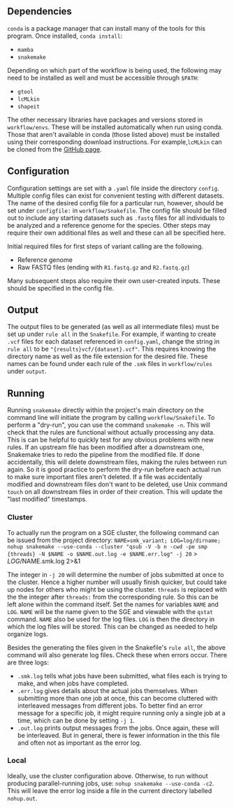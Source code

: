 ## Dependencies

`conda` is a package manager that can install many of the tools for this program.
Once installed, `conda install`:
* `mamba`
* `snakemake`

Depending on which part of the workflow is being used, the following may need to be installed as well and must be accessible through `$PATH`:
* `gtool`
* `lcMLkin`
* `shapeit`

The other necessary libraries have packages and versions stored in `workflow/envs`. These will be installed automatically when run using conda.
Those that aren't available in conda (those listed above) must be installed using their corresponding download instructions. For example,`lcMLkin` can be cloned from the [GitHub page](https://github.com/COMBINE-lab/maximum-likelihood-relatedness-estimation). 


## Configuration

Configuration settings are set with a `.yaml` file inside the directory `config`. Multiple config files can exist for convenient testing with different datasets. The name of the desired config file for a particular run, however, should be set under `configfile:` in `workflow/Snakefile`. The config file should be filled out to include any starting datasets such as `.fastq` files for all individuals to be analyzed and a reference genome for the species. Other steps may require their own additional files as well and these can all be specified here. 

Initial required files for first steps of variant calling are the following.
* Reference genome
* Raw FASTQ files (ending with `R1.fastq.gz` and `R2.fastq.gz`)

Many subsequent steps also require their own user-created inputs. These should be specified in the config file.


## Output

The output files to be generated (as well as all intermediate files) must be set up under `rule all` in the `Snakefile`. For example, if wanting to create `.vcf` files for each dataset referenced in `config.yaml`, change the string in `rule all` to be `"{results}vcf/{dataset}.vcf"`. This requires knowing the directory name as well as the file extension for the desired file. These names can be found under each rule of the `.smk` files in `workflow/rules` under `output`.


## Running

Running `snakemake` directly within the project's main directory on the command line will initiate the program by calling `workflow/Snakefile`. To perform a "dry-run", you can use the command `snakemake -n`. This will check that the rules are functional without actually processing any data. This is can be helpful to quickly test for any obvious problems with new rules. If an upstream file has been modified after a downstream one, Snakemake tries to redo the pipeline from the modified file. If done accidentally, this will delete downstream files, making the rules between run again. So it is good practice to perform the dry-run before each actual run to make sure important files aren't deleted. If a file was accidentally modified and downstream files don't want to be deleted, use Unix command `touch` on all downstream files in order of their creation. This will update the "last modified" timestamps.


### Cluster

To actually run the program on a SGE cluster, the following command can be issued from the project directory:
`NAME=smk_variant; LOG=log/dirname; nohup snakemake --use-conda --cluster "qsub -V -b n -cwd -pe smp {threads} -N $NAME -o $NAME.out.log -e $NAME.err.log" -j 20` > $LOG/$NAME.smk.log 2>&1

The integer in `-j 20` will determine the number of jobs submitted at once to the cluster. Hence a higher number will usually finish quicker, but could take up nodes for others who might be using the cluster. `threads` is replaced with the the integer after `threads:` from the corresponding rule. So this can be left alone within the command itself. Set the names for variables `NAME` and `LOG`. `NAME` will be the name given to the SGE and viewable with the `qstat` command. `NAME` also be used for the log files. `LOG` is then the directory in which the log files will be stored. This can be changed as needed to help organize logs.

Besides the generating the files given in the Snakefile's `rule all`, the above command will also generate log files. Check these when errors occur. There are three logs:
* `.smk.log` tells what jobs have been submitted, what files each is trying to make, and when jobs have completed.
* `.err.log` gives details about the actual jobs themselves. When submitting more than one job at once, this can become cluttered with interleaved messages from different jobs. To better find an error message for a specific job, it might require running only a single job at a time, which can be done by setting `-j 1`.
* `.out.log` prints output messages from the jobs. Once again, these will be interleaved. But in general, there is fewer information in the this file and often not as important as the error log.


### Local

Ideally, use the cluster configuration above. Otherwise, to run without producing parallel-running jobs, use: `nohup snakemake --use-conda -c2`. This will leave the error log inside a file in the current directory labelled `nohup.out`.
